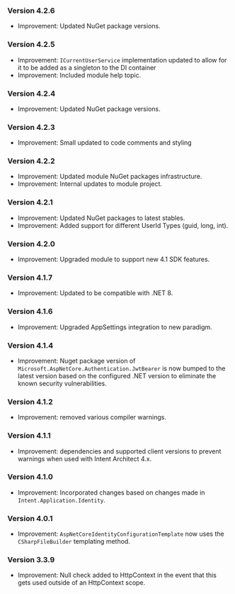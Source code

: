 ### Version 4.2.6

- Improvement: Updated NuGet package versions.

### Version 4.2.5

- Improvement: `ICurrentUserService` implementation updated to allow for it to be added as a singleton to the DI container 
- Improvement: Included module help topic.

### Version 4.2.4

- Improvement: Updated NuGet package versions.

### Version 4.2.3

- Improvement: Small updated to code comments and styling

### Version 4.2.2

- Improvement: Updated module NuGet packages infrastructure.
- Improvement: Internal updates to module project.

### Version 4.2.1

- Improvement: Updated NuGet packages to latest stables.
- Improvement: Added support for different UserId Types (guid, long, int).

### Version 4.2.0

- Improvement: Upgraded module to support new 4.1 SDK features.

### Version 4.1.7

- Improvement: Updated to be compatible with .NET 8.

### Version 4.1.6

- Improvement: Upgraded AppSettings integration to new paradigm.

### Version 4.1.4

- Improvement: Nuget package version of `Microsoft.AspNetCore.Authentication.JwtBearer` is now bumped to the latest version based on the configured .NET version to eliminate the known security vulnerabilities.

### Version 4.1.2

- Improvement: removed various compiler warnings.

### Version 4.1.1

- Improvement: dependencies and supported client versions to prevent warnings when used with Intent Architect 4.x.

### Version 4.1.0

- Improvement: Incorporated changes based on changes made in `Intent.Application.Identity`.

### Version 4.0.1

- Improvement: `AspNetCoreIdentityConfigurationTemplate` now uses the `CSharpFileBuilder` templating method.

### Version 3.3.9

- Improvement: Null check added to HttpContext in the event that this gets used outside of an HttpContext scope.
